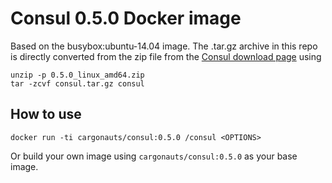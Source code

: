 # Consul 0.5.0 Docker image
Based on the busybox:ubuntu-14.04 image.
The .tar.gz archive in this repo is directly converted from the zip file from the [Consul download page](https://www.consul.io/downloads.html) using

```
unzip -p 0.5.0_linux_amd64.zip
tar -zcvf consul.tar.gz consul
```

## How to use

```
docker run -ti cargonauts/consul:0.5.0 /consul <OPTIONS>
```

Or build your own image using `cargonauts/consul:0.5.0` as your base image.
